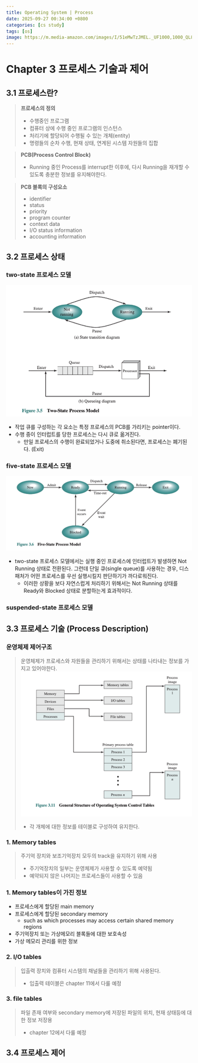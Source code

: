 ```yaml
---
title: Operating System | Process
date: 2025-09-27 00:34:00 +0800
categories: [cs study]
tags: [os]
image: https://m.media-amazon.com/images/I/51eMwTzJMEL._UF1000,1000_QL80_.jpg
---
```


# Chapter 3 프로세스 기술과 제어
 
## 3.1 프로세스란?
> **프로세스의 정의**
> - 수행중인 프로그램
> - 컴퓨터 상에 수행 중인 프로그램의 인스턴스
> - 처리기에 할당되어 수행될 수 있는 개체(entity)
> - 명령들의 순차 수행, 현재 상태, 연계된 시스템 자원들의 집합

> **PCB(Process Control Block)**
> - Running 중인 Process를 interrupt한 이후에, 다시 Running을 재개할 수 있도록 충분한 정보를 유지해야한다.

> **PCB 블록의 구성요소**
> - identifier
> - status
> - priority
> - program counter
> - context data
> - I/O status information
> - accounting information

## 3.2 프로세스 상태

### two-state 프로세스 모델
![alt text](/assets/img/os/two_state_process_model.png)
- 작업 큐를 구성하는 각 요소는 특정 프로세스의 PCB를 가리키는 pointer이다.
- 수행 중이 인터럽트를 당한 프로세스는 다시 큐로 옮겨진다. 
    - 만일 프로세스의 수행이 완료되었거나 도중에 취소된다면, 프로세스는 폐기된다. (Exit)

### five-state 프로세스 모델
![alt text](/assets/img/os/five_state_process_model.png)
- two-state 프로세스 모델에서는 실행 중인 프로세스에 인터럽트가 발생하면 Not Running 상태로 전환된다. 그런데 단일 큐(single queue)를 사용하는 경우, 디스패처가 어떤 프로세스를 우선 실행시킬지 판단하기가 까다로워진다.
    - 이러한 상황을 보다 자연스럽게 처리하기 위해서는 Not Running 상태를 Ready와 Blocked 상태로 분할하는게 효과적이다.

### suspended-state 프로세스 모델

## 3.3 프로세스 기술 (Process Description)

### **운영체제 제어구조**
> 운영체제가 프로세스와 자원들을 관리하기 위해서는 상태를 나타내는 정보를 가지고 있어야한다. 
> ![alt text](/assets/img/os/os_control_tables.png)
>   - 각 개체에 대한 정보를 테이블로 구성하여 유지한다. 

### 1. Memory tables
> 주기억 장치와 보조기억장치 모두의 track을 유지하기 위해 사용
> - 주기억장치의 일부는 운영체제가 사용할 수 있도록 예약됨
> - 예약되지 않은 나머지는 프로세스들이 사용할 수 있음

### 1. Memory tables이 가진 정보
- 프로세스에게 할당된 main memory
- 프로세스에게 할당된 secondary memory 
    - such as which processes may access certain shared memory regions
- 주기억장치 또는 가상메모리 블록들에 대한 보호속성
- 가상 메모리 관리를 위한 정보

### 2. I/O tables
> 입출력 장치와 컴퓨터 시스템의 채널들을 관리하기 위해 사용된다.
> - 입출력 테이블은 chapter 11에서 다룰 예정

### 3. file tables
> 파일 존재 여부와 secondary memory에 저장된 파일의 위치, 현재 상태등에 대한 정보 저장용
> - chapter 12에서 다룰 예정

## 3.4 프로세스 제어 